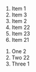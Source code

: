 1. Item 1
1. Item 3
1. Item 2
1. Item 22
1. Item 23
1. Item 21


<ol>
    <li>One 2</li>
    <li>Two 22</li>
    <li>Three 1</li>
</ol>
